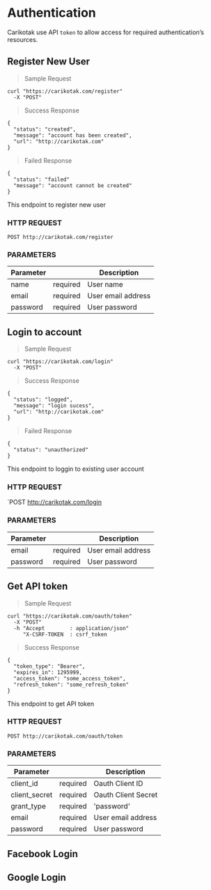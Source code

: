 # Authentication

Carikotak use API `token` to allow access for required authentication’s resources.

## Register New User

> Sample Request

```shell
curl "https://carikotak.com/register"
  -X "POST"
```

> Success Response

```shell
{
  "status": "created",
  "message": "account has been created",
  "url": "http://carikotak.com"
}
```

> Failed Response

```shell
{
  "status": "failed"
  "message": "account cannot be created"
}
```

This endpoint to register new user

### HTTP REQUEST
`POST http://carikotak.com/register`

### PARAMETERS
Parameter |  | Description
--------- | ------- | -----------
name | required | User name
email | required | User email address
password | required | User password

## Login to account

> Sample Request

```shell
curl "https://carikotak.com/login"
  -X "POST"
```

> Success Response

```shell
{
  "status": "logged",
  "message": "login sucess",
  "url": "http://carikotak.com"
}
```

> Failed Response

```shell
{
  "status": "unauthorized"
}
```

This endpoint to loggin to existing user account

### HTTP REQUEST
`POST http://carikotak.com/login

### PARAMETERS
Parameter |   | Description
--------- | ------- | -----------
email | required | User email address
password | required | User password

## Get API token

> Sample Request

```shell
curl "https://carikotak.com/oauth/token"
  -X "POST"
  -h "Accept        : application/json"
     "X-CSRF-TOKEN  : csrf_token
```

> Success Response

```shell
{
  "token_type": "Bearer",
  "expires_in": 1295999,
  "access_token": "some_access_token",
  "refresh_token": "some_refresh_token"
}
```

This endpoint to get API token

### HTTP REQUEST
`POST http://carikotak.com/oauth/token`

### PARAMETERS
Parameter |  | Description
--------- | ------- | -----------
client_id | required | Oauth Client ID
client_secret | required | Oauth Client Secret
grant_type | required | 'password'
email | required | User email address
password | required | User password

## Facebook Login

## Google Login


